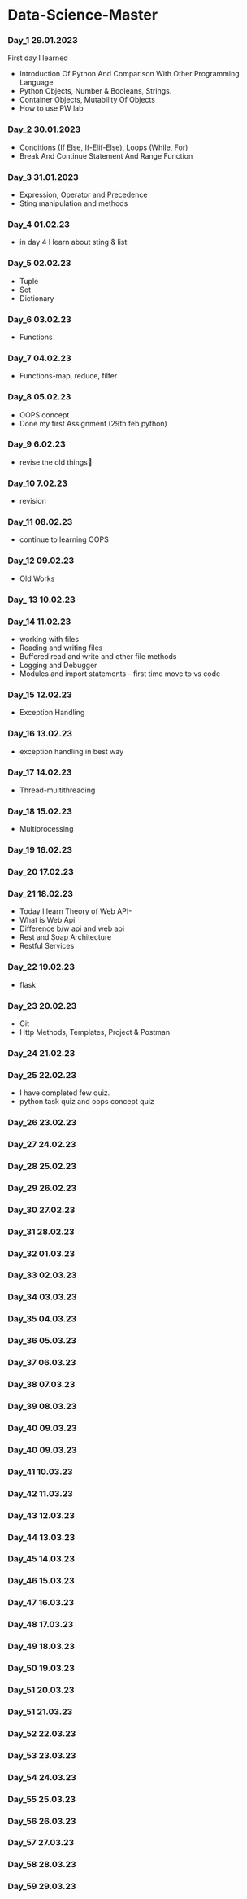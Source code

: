 # Data-Science-Master### Day_1 29.01.2023First day I learned * Introduction Of Python And Comparison With Other Programming Language* Python Objects, Number & Booleans, Strings.* Container Objects, Mutability Of Objects * How to use PW lab### Day_2 30.01.2023* Conditions (If Else, If-Elif-Else), Loops (While, For)* Break And Continue Statement And Range Function ### Day_3 31.01.2023* Expression, Operator and Precedence* Sting manipulation and methods### Day_4 01.02.23* in day 4 I learn about sting & list### Day_5 02.02.23* Tuple* Set* Dictionary ### Day_6 03.02.23* Functions### Day_7   04.02.23* Functions-map, reduce, filter### Day_8    05.02.23* OOPS concept* Done my first Assignment (29th feb python)### Day_9 6.02.23* revise the old things### Day_10 7.02.23* revision### Day_11 08.02.23 * continue to learning OOPS### Day_12 09.02.23* Old Works### Day_ 13 10.02.23### Day_14 11.02.23* working with files* Reading and writing files* Buffered read and write and other file methods* Logging and Debugger* Modules and import statements - first time move to vs code### Day_15 12.02.23* Exception Handling### Day_16 13.02.23* exception handling in best way### Day_17 14.02.23* Thread-multithreading### Day_18 15.02.23* Multiprocessing### Day_19 16.02.23### Day_20 17.02.23 ### Day_21 18.02.23* Today I learn Theory of Web API-* What is Web Api* Difference b/w api and web api* Rest and Soap Architecture* Restful Services### Day_22 19.02.23* flask### Day_23 20.02.23* Git* Http Methods, Templates, Project & Postman### Day_24 21.02.23### Day_25 22.02.23* I have completed few quiz. * python task quiz and oops concept quiz### Day_26 23.02.23### Day_27 24.02.23### Day_28 25.02.23### Day_29 26.02.23### Day_30 27.02.23### Day_31 28.02.23### Day_32 01.03.23### Day_33 02.03.23### Day_34 03.03.23### Day_35 04.03.23### Day_36 05.03.23### Day_37 06.03.23### Day_38 07.03.23### Day_39 08.03.23### Day_40 09.03.23### Day_40 09.03.23### Day_41 10.03.23### Day_42 11.03.23### Day_43 12.03.23### Day_44 13.03.23### Day_45 14.03.23### Day_46 15.03.23### Day_47 16.03.23### Day_48 17.03.23### Day_49 18.03.23### Day_50 19.03.23### Day_51 20.03.23### Day_51 21.03.23### Day_52 22.03.23### Day_53 23.03.23### Day_54 24.03.23### Day_55 25.03.23### Day_56 26.03.23### Day_57 27.03.23### Day_58 28.03.23### Day_59 29.03.23